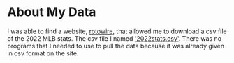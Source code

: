 # About My Data
I was able to find a website, [rotowire](rotowire.com/baseball/stats.php), that allowed me to download a csv file of the 2022 MLB stats. The csv file I named ['2022stats.csv'](https://github.com/44-566-Machine-Learning-F23/ml-project-cmcclintock01/blob/master/2022stats.csv). There was no programs that I needed to use to pull the data because it was already given in csv format on the site.